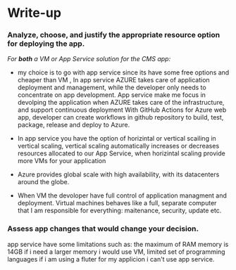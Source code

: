 # Write-up 

### Analyze, choose, and justify the appropriate resource option for deploying the app.

*For **both** a VM or App Service solution for the CMS app:*
-  my choice is to go with app service since its have some free options and cheaper than VM , In app service AZURE takes care of application deployment and management, while the developer only needs to concentrate on app development. App service make me focus in devolping the application when AZURE takes care of the infrastructure, and support continuous deployment With GitHub Actions for Azure web app, developer can create workflows in github repository to build, test, package, release and deploy to Azure. 
-  In app service you have the option of horizintal or vertical scailing in vertical scaling, vertical scaling automatically increases or decreases resources allocated to our App Service, when horizintal scaling provide more VMs for your application 

- Azure provides global scale with high availability, with its datacenters around the globe. 
-   When VM the devoloper have full control of application managment and deployment. Virtual machines behaves like a full, separate computer that I am responsible for everything: maitenance, security, update etc.



### Assess app changes that would change your decision.

app service have some limitations such as: the maximum of RAM memory is 14GB if i need a larger memory i would use VM, limited set of programming languages if i am using a fluter for my applicion i can't use app service. 
